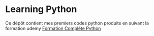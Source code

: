 # Learning Python

Ce dépôt contient mes premiers codes python produits en suivant la formation udemy [Formation Complète Python](https://www.udemy.com/course/formation-complete-python)